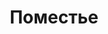 --- 
title: "Поместье" 
site: "" 
town: "Симферополь" 
tel: ["+380 (652) 71-10-02, +380 (652) 60-20-40, +380 (50) 724-22-94"] 
address: "Россия, Республика Крым, г. Симферополь, ул. Киевская, 5, оф. 6" 
mail: "an_pomeste@mail.ru" 
--- 